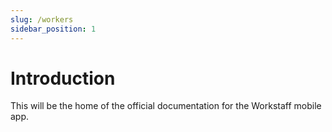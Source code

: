 ```yaml
---
slug: /workers
sidebar_position: 1
---
```


# Introduction

This will be the home of the official documentation for the Workstaff mobile app.
